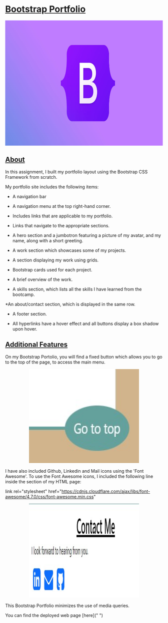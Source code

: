 # <ins>Bootstrap Portfolio</ins><br>

<p align="center">
<img src="images/bootstrap.jpg" width=100% height=400
/p>

## <ins>About</ins>
In this assignment, I built my portfolio layout using the Bootstrap CSS Framework from scratch. <br>

My portfolio site includes the following items:

* A navigation bar

* A navigation menu at the top right-hand corner.

* Includes links that are applicable to my portfolio.

* Links that navigate to the appropriate sections.

* A hero section and a jumbotron featuring a picture of my avatar, and my name, along with a short greeting.
  
* A work section which showcases some of my projects.

* A section displaying my work using grids.

* Bootstrap cards used for each project.

* A brief overview of the work.

* A skills section, which lists all the skills I have learned from the bootcamp.
  
*An about/contact section, which is displayed in the same row.

* A footer section.

* All hyperlinks have a hover effect and all buttons display a box shadow upon hover.

## <ins>Additional Features</ins>
On my Bootstrap Portolio, you will find a fixed button which allows you to go to the top of the page, to access the main menu. 

<p align="center">
<img src="images/go to top button.jpg" width=70%% height=300
/p>
  

I have also included Github, Linkedin and Mail icons using the 'Font Awesome'. To use the Font Awesome icons, I included the following line inside the <head> section of my HTML page:


link rel="stylesheet" href="https://cdnjs.cloudflare.com/ajax/libs/font-awesome/4.7.0/css/font-awesome.min.css"


<p align="center">
<img src="images/icons.jpg" width=70% height=300
/p>


This Bootstrap Portfolio minimizes the use of media queries.

You can find the deployed web page [here]("   ")


